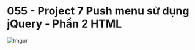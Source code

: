 # 055 - Project 7 Push menu sử dụng jQuery - Phần 2 HTML  

![Imgur](https://i.imgur.com/6cid8uo.png)  